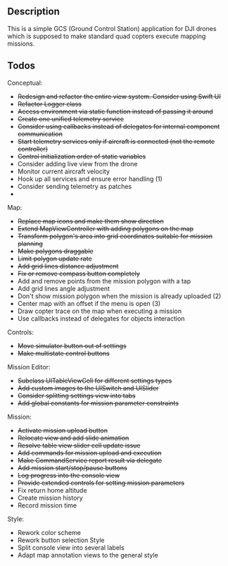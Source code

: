 ## Description

This is a simple GCS (Ground Control Station) application for DJI drones which
is supposed to make standard quad copters execute mapping missions.

## Todos

Conceptual:
* ~~Redesign and refactor the entire view system. Consider using Swift UI~~
* ~~Refactor Logger class~~
* ~~Access environment via static function instead of passing it around~~
* ~~Create one unified telemetry service~~
* ~~Consider using callbacks instead of delegates for internal component communication~~
* ~~Start telemetry services only if aircraft is connected (not the remote controller)~~
* ~~Control initialization order of static variables~~
* Consider adding live view from the drone
* Monitor current aircraft velocity
* Hook up all services and ensure error handling (1)
* Consider sending telemetry as patches
*

Map:
* ~~Replace map icons and make them show direction~~
* ~~Extend MapViewController with adding polygons on the map~~
* ~~Transform polygon's area into grid coordinates suitable for mission planning~~
* ~~Make polygons draggable~~
* ~~Limit polygon update rate~~
* ~~Add grid lines distance adjustment~~
* ~~Fix or remove compass button completely~~
* Add and remove points from the mission polygon with a tap
* Add grid lines angle adjustment
* Don't show mission polygon when the mission is already uploaded (2)
* Center map with an offset if the menu is open (3)
* Draw copter trace on the map when executing a mission
* Use callbacks instead of delegates for objects interaction

Controls:
* ~~Move simulator button out of settings~~
* ~~Make multistate control buttons~~

Mission Editor:
* ~~Subclass UITableViewCell for different settings types~~
* ~~Add custom images to the UISwitch and UISlider~~
* ~~Consider splitting settings view into tabs~~
* ~~Add global constants for mission parameter constraints~~

Mission:
* ~~Activate mission upload button~~
* ~~Relocate view and add slide animation~~
* ~~Resolve table view slider cell update issue~~
* ~~Add commands for mission upload and execution~~
* ~~Make CommandService report result via delegate~~
* ~~Add mission start/stop/pause buttons~~
* ~~Log progress into the console view~~
* ~~Provide extended controls for setting mission parameters~~
* Fix return home altitude
* Create mission history
* Record mission time

Style:
* Rework color scheme
* Rework button selection Style
* Split console view into several labels
* Adapt map annotation views to the general style
